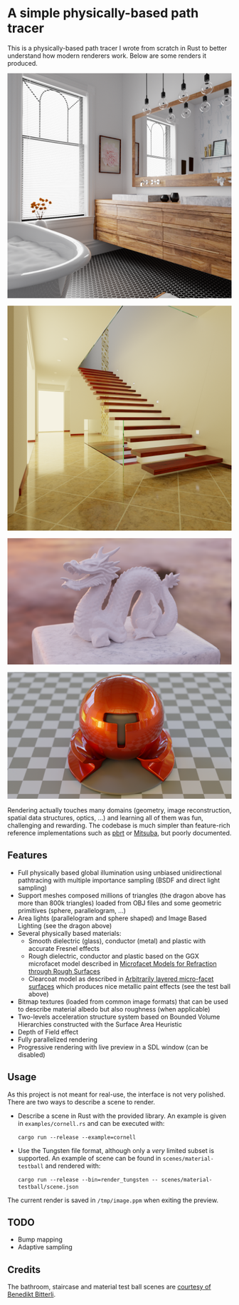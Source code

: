 # A simple physically-based path tracer

This is a physically-based path tracer I wrote from scratch in Rust to better understand how modern renderers work.
Below are some renders it produced.

![testball](renders/bathroom.png)

![testball](renders/staircase.png)

![testball](renders/dragon.png)

![testball](renders/testball.png)

Rendering actually touches many domains (geometry, image reconstruction, spatial data structures, optics, …) and learning all of them was fun, challenging and rewarding.
The codebase is much simpler than feature-rich reference implementations such as [pbrt](https://www.pbrt.org/) or [Mitsuba](http://mitsuba-renderer.org/), but poorly documented.

## Features

- Full physically based global illumination using unbiased unidirectional pathtracing with multiple importance sampling (BSDF and direct light sampling)
- Support meshes composed millions of triangles (the dragon above has more than 800k triangles) loaded from OBJ files and some geometric primitives (sphere, parallelogram, …)
- Area lights (parallelogram and sphere shaped) and Image Based Lighting (see the dragon above)
- Several physically based materials:
	- Smooth dielectric (glass), conductor (metal) and plastic with accurate Fresnel effects
	- Rough dielectric, conductor and plastic based on the GGX microfacet model described in [Microfacet Models for Refraction through Rough Surfaces](https://diglib.eg.org/handle/10.2312/EGWR.EGSR07.195-206)
	- Clearcoat model as described in [Arbitrarily layered micro-facet surfaces](https://dl.acm.org/citation.cfm?doid=1321261.1321292) which produces nice metallic paint effects (see the test ball above)
- Bitmap textures (loaded from common image formats) that can be used to describe material albedo but also roughness (when applicable)
- Two-levels acceleration structure system based on Bounded Volume Hierarchies constructed with the Surface Area Heuristic
- Depth of Field effect
- Fully parallelized rendering
- Progressive rendering with live preview in a SDL window (can be disabled)

## Usage

As this project is not meant for real-use, the interface is not very polished.
There are two ways to describe a scene to render.

- Describe a scene in Rust with the provided library.
  An example is given in `examples/cornell.rs` and can be executed with:

  ```
  cargo run --release --example=cornell
  ```

- Use the Tungsten file format, although only a *very* limited subset is supported.
  An example of scene can be found in `scenes/material-testball` and rendered with:

  ```
  cargo run --release --bin=render_tungsten -- scenes/material-testball/scene.json
  ```

The current render is saved in `/tmp/image.ppm` when exiting the preview.

## TODO

- Bump mapping
- Adaptive sampling

## Credits

The bathroom, staircase and material test ball scenes are [courtesy of Benedikt Bitterli](https://benedikt-bitterli.me/resources).

